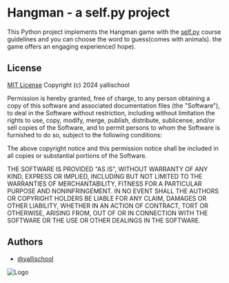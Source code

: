 
# Hangman - a self.py project

This Python project implements the Hangman game with the [self.py](https://campus.gov.il/course/cs-gov-pythonselfpy101-he/) course guidelines and you can choose the word to guess(comes with animals). the game offers an engaging experience(I hope).
## License

[MIT License](https://choosealicense.com/licenses/mit/)
Copyright (c) 2024 yallischool

Permission is hereby granted, free of charge, to any person obtaining a copy
of this software and associated documentation files (the "Software"), to deal
in the Software without restriction, including without limitation the rights
to use, copy, modify, merge, publish, distribute, sublicense, and/or sell
copies of the Software, and to permit persons to whom the Software is
furnished to do so, subject to the following conditions:

The above copyright notice and this permission notice shall be included in all
copies or substantial portions of the Software.

THE SOFTWARE IS PROVIDED "AS IS", WITHOUT WARRANTY OF ANY KIND, EXPRESS OR
IMPLIED, INCLUDING BUT NOT LIMITED TO THE WARRANTIES OF MERCHANTABILITY,
FITNESS FOR A PARTICULAR PURPOSE AND NONINFRINGEMENT. IN NO EVENT SHALL THE
AUTHORS OR COPYRIGHT HOLDERS BE LIABLE FOR ANY CLAIM, DAMAGES OR OTHER
LIABILITY, WHETHER IN AN ACTION OF CONTRACT, TORT OR OTHERWISE, ARISING FROM,
OUT OF OR IN CONNECTION WITH THE SOFTWARE OR THE USE OR OTHER DEALINGS IN THE
SOFTWARE.
## Authors

- [@yallischool](https://www.github.com/yallischool)


![Logo](https://www.kadoorie.org.il/wp-content/themes/kadoorie/images/logo.png)

